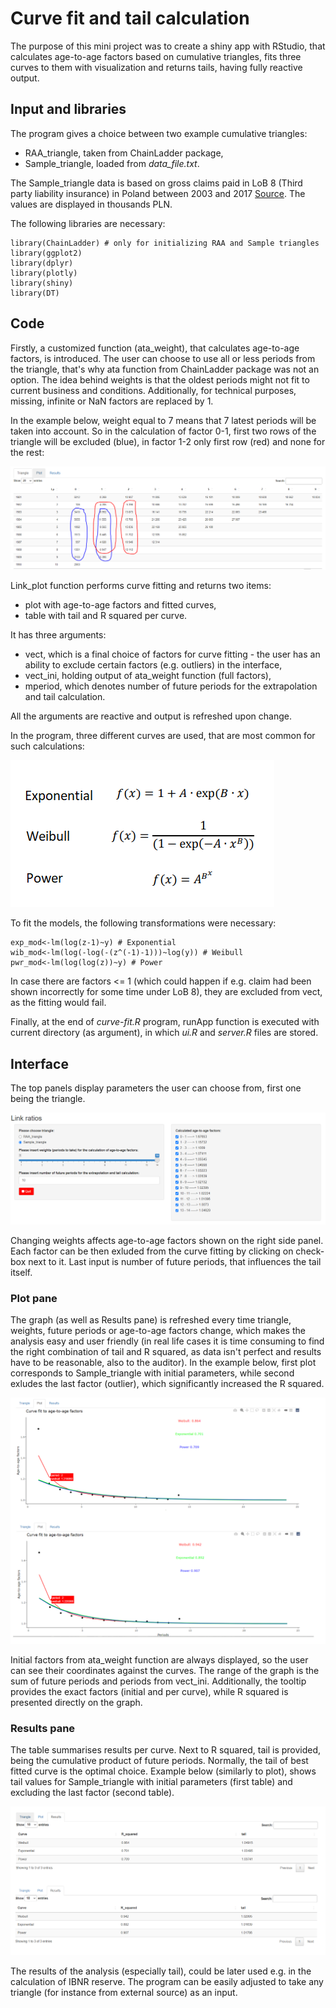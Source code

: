 # Curve fit and tail calculation

The purpose of this mini project was to create a shiny app with RStudio, that calculates age-to-age factors based on cumulative triangles, fits three curves to them with visualization and returns tails, having fully reactive output. 

## Input and libraries

The program gives a choice between two example cumulative triangles:
- RAA_triangle, taken from ChainLadder package,
- Sample_triangle, loaded from *data_file.txt*.

The Sample_triangle data is based on gross claims paid in LoB 8 (Third party liability insurance) in Poland between 2003 and 2017 [Source](https://www.knf.gov.pl/?articleId=65250&p_id=18). The values are displayed in thousands PLN.

The following libraries are necessary:
```
library(ChainLadder) # only for initializing RAA and Sample triangles
library(ggplot2)
library(dplyr)
library(plotly)
library(shiny)
library(DT)
```

## Code

Firstly, a customized function (ata_weight), that calculates age-to-age factors, is introduced. The user can choose to use all or less periods from the triangle, that's why ata function from ChainLadder package was not an option. The idea behind weights is that the oldest periods might not fit to current business and conditions. Additionally, for technical purposes, missing, infinite or NaN factors are replaced by 1.

In the example below, weight equal to 7 means that 7 latest periods will be taken into account. So in the calculation of factor 0-1, first two rows of the triangle will be excluded (blue), in factor 1-2 only first row (red) and none for the rest:

![triangle](Screens/Triangle.PNG)

Link_plot function performs curve fitting and returns two items:
- plot with age-to-age factors and fitted curves,
- table with tail and R squared per curve.

It has three arguments:
- vect, which is a final choice of factors for curve fitting - the user has an ability to exclude certain factors (e.g. outliers) in the interface,
- vect_ini, holding output of ata_weight function (full factors),
- mperiod, which denotes number of future periods for the extrapolation and tail calculation.

All the arguments are reactive and output is refreshed upon change.

In the program, three different curves are used, that are most common for such calculations:

![curves](Screens/Curves.png)

To fit the models, the following transformations were necessary:
```
exp_mod<-lm(log(z-1)~y) # Exponential
wib_mod<-lm(log(-log(-(z^(-1)-1)))~log(y)) # Weibull
pwr_mod<-lm(log(log(z))~y) # Power
```
In case there are factors <= 1 (which could happen if e.g. claim had been shown incorrectly for some time under LoB 8), they are excluded from vect, as the fitting would fail.

Finally, at the end of *curve-fit.R* program, runApp function is executed with current directory (as argument), in which *ui.R* and *server.R* files are stored.


## Interface

The top panels display parameters the user can choose from, first one being the triangle.

![interface](Screens/Interface.png)

Changing weights affects age-to-age factors shown on the right side panel. Each factor can be then exluded from the curve fitting by clicking on check-box next to it. 
Last input is number of future periods, that influences the tail itself.

### Plot pane
The graph (as well as Results pane) is refreshed every time triangle, weights, future periods or age-to-age factors change, which makes the analysis easy and user friendly (in real life cases it is time consuming to find the right combination of tail and R squared, as data isn't perfect and results have to be reasonable, also to the auditor).
In the example below, first plot corresponds to Sample_triangle with initial parameters, while second exludes the last factor (outlier), which significantly increased the R squared.

![plot](Screens/Plot.png)

Initial factors from ata_weight function are always displayed, so the user can see their coordinates against the curves. The range of the graph is the sum of future periods and periods from vect_ini.
Additionally, the tooltip provides the exact factors (initial and per curve), while R squared is presented directly on the graph.

### Results pane
The table summarises results per curve. Next to R squared, tail is provided, being the cumulative product of future periods. Normally, the tail of best fitted curve is the optimal choice.
Example below (similarly to plot), shows tail values for Sample_triangle with initial parameters (first table) and excluding the last factor (second table).

![plot](Screens/Table.png)

The results of the analysis (especially tail), could be later used e.g. in the calculation of IBNR reserve. The program can be easily adjusted to take any triangle (for instance from external source) as an input.
